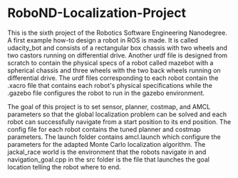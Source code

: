 # RoboND-Localization-Project

This is the sixth project of the Robotics Software Engineering Nanodegree. A first example how-to design a robot in ROS is made. It is called udacity_bot and consists of a rectangular box chassis with two wheels and two castors running on differential drive. Another urdf file is designed from scratch to contain the physical specs of a robot called mazebot with a spherical chassis and three wheels with the two back wheels running on differential drive. The urdf files corresponding to each robot contain the .xacro file that contains each robot's physical specifications while the .gazebo file configures the robot to run in the gazebo environment. 

The goal of this project is to set sensor, planner, costmap, and AMCL parameters so that the global localization problem can be solved and each robot can successfully navigate from a start position to its end position. The config file for each robot contains the tuned planner and costmap parameters. The launch folder contains amcl.launch which configure the parameters for the adapted Monte Carlo localization algorithm. The jackal_race world is the environment that the robots navigate in and navigation_goal.cpp in the src folder is the file that launches the goal location telling the robot where to end. 

